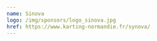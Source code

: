 ```yaml
---
name: Sinova
logo: /img/sponsors/logo_sinova.jpg
href: https://www.karting-normandie.fr/synova/
---
```

